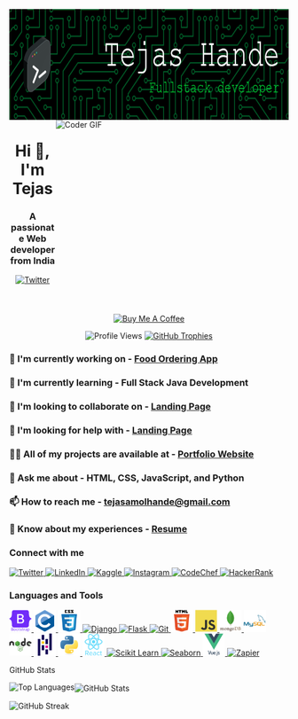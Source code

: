 <img align="center" src="GithubHeaderImage.png" alt="Coder GIF" height="200" width="100%">
<img align="right" src="https://cdn.dribbble.com/users/2131993/screenshots/4948736/thoughtworks-gif_dribbble.gif" alt="Coder GIF" width="420" height="350">

<h1 align="center">Hi 👋, I'm Tejas</h1>
<h3 align="center">A passionate Web developer from India</h3>

<p align="center">
  <a href="https://twitter.com/tejashande25" target="_blank">
    <img src="https://img.shields.io/twitter/follow/tejashande25?logo=twitter&style=for-the-badge" alt="Twitter">
  </a>
  <a href="https://www.buymeacoffee.com/tejas1">
    <img src="https://img.shields.io/badge/Buy_Me_A_Coffee-FFDD00?style=for-the-badge&logo=buy-me-a-coffee&logoColor=black" alt="Buy Me A Coffee">
  </a>
</p>

<p align="center">
  <img src="https://komarev.com/ghpvc/?username=tejhande&label=Profile%20views&color=0e75b6&style=flat" alt="Profile Views">
  <a href="https://github.com/ryo-ma/github-profile-trophy">
    <img src="https://github-profile-trophy.vercel.app/?username=tejhande" alt="GitHub Trophies">
  </a>
</p>

### 🔭 I'm currently working on - [Food Ordering App](https://windspeed.vercel.app/)

### 🌱 I'm currently learning - **Full Stack Java Development**

### 👯 I'm looking to collaborate on - [Landing Page](https://marsstrong.vercel.app/)

### 🤝 I'm looking for help with - [Landing Page](https://marsstrong.vercel.app/)

### 👨‍💻 All of my projects are available at - [Portfolio Website](https://tejashande.vercel.app/)

### 💬 Ask me about - **HTML, CSS, JavaScript, and Python**

### 📫 How to reach me - **tejasamolhande@gmail.com**

### 📄 Know about my experiences - [Resume](https://tejashande.vercel.app/assets/Resume.pdf)

### Connect with me
<p align="left">
  <a href="https://twitter.com/tejashande25" target="_blank">
    <img src="https://raw.githubusercontent.com/rahuldkjain/github-profile-readme-generator/master/src/images/icons/Social/twitter.svg" alt="Twitter" height="30" width="40">
  </a>
  <a href="https://linkedin.com/in/tejashande" target="_blank">
    <img src="https://raw.githubusercontent.com/rahuldkjain /github-profile-readme-generator/master/src/images/icons/Social/linked-in-alt.svg" alt="LinkedIn" height="30" width="40">
  </a>
  <a href="https://kaggle.com/kjdsnvkjnk" target="_blank">
    <img src="https://raw.githubusercontent.com/rahuldkjain/github-profile-readme-generator/master/src/images/icons/Social/kaggle.svg" alt="Kaggle" height="30" width="40">
  </a>
  <a href="https://instagram.com/tejas25___" target="_blank">
    <img src="https://raw.githubusercontent.com/rahuldkjain/github-profile-readme-generator/master/src/images/icons/Social/instagram.svg" alt="Instagram" height="30" width="40">
  </a>
  <a href="https://www.codechef.com/users/tejhande" target="_blank">
    <img src="https://cdn.jsdelivr.net/npm/simple-icons@3.1.0/icons/codechef.svg" alt="CodeChef" height="30" width="40">
  </a>
  <a href="https://www.hackerrank.com/tejasamolhande" target="_blank">
    <img src="https://raw.githubusercontent.com/rahuldkjain/github-profile-readme-generator/master/src/images/icons/Social/hackerrank.svg" alt="HackerRank" height="30" width="40">
  </a>
</p>

### Languages and Tools
<p align="left">
  <a href="https://getbootstrap.com" target="_blank">
    <img src="https://raw.githubusercontent.com/devicons/devicon/master/icons/bootstrap/bootstrap-plain-wordmark.svg" alt="Bootstrap" width="40" height="40">
  </a>
  <a href="https://www.cprogramming.com/" target="_blank">
    <img src="https://raw.githubusercontent.com/devicons/devicon/master/icons/c/c-original.svg" alt="C" width="40" height="40">
  </a>
  <a href="https://www.w3schools.com/css/" target="_blank">
    <img src="https://raw.githubusercontent.com/devicons/devicon/master/icons/css3/css3-original-wordmark.svg" alt="CSS3" width="40" height="40">
  </a>
  <a href="https://www.djangoproject.com/" target="_blank">
    <img src="https://cdn.worldvectorlogo.com/logos/django.svg" alt="Django" width="40" height="40">
  </a>
  <a href="https://flask.palletsprojects.com/" target="_blank">
    <img src="https://www.vectorlogo.zone/logos/pocoo_flask/pocoo_flask-icon.svg" alt="Flask" width="40" height="40">
  </a>
  <a href="https://git-scm.com/" target="_blank">
    <img src="https://www.vectorlogo.zone/logos/git-scm/git-scm-icon.svg" alt="Git" width="40" height="40">
  </a>
  <a href="https://www.w3.org/html/" target="_blank">
    <img src="https://raw.githubusercontent.com/devicons/devicon/master/icons/html5/html5-original-wordmark.svg" alt="HTML5" width="40" height="40">
  </a>
  <a href="https://developer.mozilla.org/en-US/docs/Web/JavaScript" target="_blank">
    <img src="https://raw.githubusercontent.com/devicons/devicon/master/icons/javascript/javascript-original.svg" alt="JavaScript" width="40" height="40">
  </a>
  <a href="https://www.mongodb.com/" target="_blank">
    <img src="https://raw.githubusercontent.com/devicons/devicon/master/icons/mongodb/mongodb-original-wordmark.svg" alt="MongoDB" width="40" height="40">
  </a>
  <a href="https://www.mysql.com/" target="_blank">
    <img src="https://raw.githubusercontent.com/devicons/devicon/master/icons/mysql/mysql-original-wordmark.svg" alt="MySQL" width="40" height="40">
  </a>
  <a href="https://nodejs.org" target="_blank">
    <img src="https://raw.githubusercontent.com/devicons/devicon/master/icons/nodejs/nodejs-original-wordmark.svg" alt="Node.js" width="40" height="40">
  </a>
  <a href="https://pandas.pydata.org/" target="_blank">
    <img src="https://raw.githubusercontent.com/devicons/devicon/2ae2a900d2f041da66e950e4d48052658d850630/icons/pandas/pandas-original.svg" alt="Pandas" width="40" height="40">
</a>
<a href="https://www.python.org" target="_blank">
<img src="https://raw.githubusercontent.com/devicons/devicon/master/icons/python/python-original.svg" alt="Python" width="40" height="40">
</a>
<a href="https://reactjs.org/" target="_blank">
<img src="https://raw.githubusercontent.com/devicons/devicon/master/icons/react/react-original-wordmark.svg" alt="React" width="40" height="40">
</a>
<a href="https://scikit-learn.org/" target="_blank">
<img src="https://upload.wikimedia.org/wikipedia/commons/0/05/Scikit_learn_logo_small.svg" alt="Scikit Learn" width="40" height="40">
</a>
<a href="https://seaborn.pydata.org/" target="_blank">
<img src="https://seaborn.pydata.org/_images/logo-mark-lightbg.svg" alt="Seaborn" width="40" height="40">
</a>
<a href="https://vuejs.org/" target="_blank">
<img src="https://raw.githubusercontent.com/devicons/devicon/master/icons/vuejs/vuejs-original-wordmark.svg" alt="Vue.js" width="40" height="40">
</a>
<a href="https://zapier.com" target="_blank">
<img src="https://www.vectorlogo.zone/logos/zapier/zapier-icon.svg" alt="Zapier" width="40" height="40">
</a>
</p>
GitHub Stats
<p>
  <img align="left" src="https://github-readme-stats.vercel.app/api/top-langs?username=tejhande&show_icons=true&locale=en&layout=compact" alt="Top Languages">
  <img align="center" src="https://github-readme-stats.vercel.app/api?username=tejhande&show_icons=true&locale=en" alt="GitHub Stats">
</p>
<p>
  <img align="center" src="https://github-readme-streak-stats.herokuapp.com/?user=tejhande&" alt="GitHub Streak">
</p>
